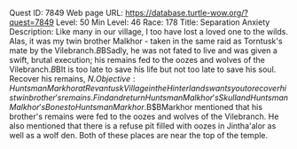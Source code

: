 Quest ID: 7849
Web page URL: https://database.turtle-wow.org/?quest=7849
Level: 50
Min Level: 46
Race: 178
Title: Separation Anxiety
Description: Like many in our village, I too have lost a loved one to the wilds. Alas, it was my twin brother Malkhor - taken in the same raid as Torntusk's mate by the Vilebranch.$B$BSadly, he was not fated to live and was given a swift, brutal execution; his remains fed to the oozes and wolves of the Vilebranch.$B$BIt is too late to save his life but not too late to save his soul. Recover his remains, $N.
Objective: Huntsman Markhor at Revantusk Village in the Hinterlands wants you to recover his twin brother's remains. Find and return Huntsman Malkhor's Skull and Huntsman Malkhor's Bones to Huntsman Markhor.$B$BMarkhor mentioned that his brother's remains were fed to the oozes and wolves of the Vilebranch. He also mentioned that there is a refuse pit filled with oozes in Jintha'alor as well as a wolf den. Both of these places are near the top of the temple.
